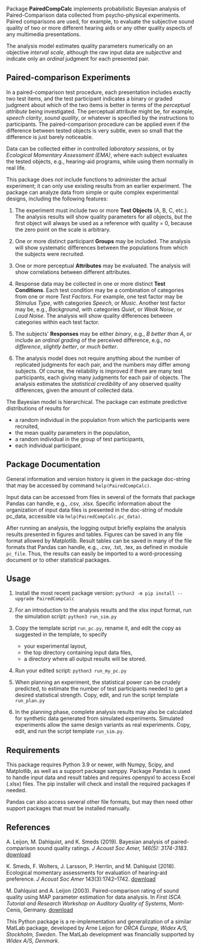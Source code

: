 Package **PairedCompCalc** implements probabilistic Bayesian analysis
of Paired-Comparison data collected from psycho-physical experiments.
Paired comparisons are used, for example,
to evaluate the subjective sound quality of two or more different hearing aids
or any other quality aspects of any multimedia presentations.

The analysis model estimates quality parameters numerically on an objective *interval scale*,
although the raw input data are *subjective*
and indicate only an *ordinal* judgment for each presented pair.

## Paired-comparison Experiments
In a paired-comparison test procedure, each presentation includes exactly two test items,
and the test participant indicates a binary or graded judgment
about which of the two items is better in terms of the *perceptual attribute*
being investigated.
The perceptual attribute might be, for example, *speech clarity*, *sound quality*,
or whatever is specified by the instructions to participants.
The paired-comparison procedure can be applied
even if the difference between tested objects is very subtle,
even so small that the difference is just barely noticeable.

Data can be collected either in controlled *laboratory sessions*,
or by *Ecological Momentary Assessment (EMA)*, where each subject
evaluates the tested objects, e.g., hearing-aid programs,
while using them normally in real life.

This package does *not* include functions to administer the actual experiment;
it can only use existing results from an earlier experiment.
The package can analyze data from simple or quite complex experimental designs,
including the following features:

1. The experiment must include two or more **Test Objects** (A, B, C, etc.).
    The analysis results will show quality parameters for all objects,
    but the first object will always be used as a reference with quality = 0,
    because the zero point on the scale is arbitrary.

2. One or more distinct participant **Groups** may be included.
    The analysis will show systematic differences between the populations 
    from which the subjects were recruited.

3. One or more perceptual **Attributes** may be evaluated.
    The analysis will show correlations between different attributes.

4. Response data may be collected in one or more distinct **Test Conditions**.
    Each test condition may be a combination of categories from one or more *Test Factors*.
    For example, one test factor may be *Stimulus Type*,
    with categories *Speech*, or *Music*.
    Another test factor may be, e.g.,
    *Background*, with categories *Quiet*, or *Weak Noise*, or *Loud Noise*.
    The analysis will show quality differences between categories within each test factor.

5. The subjects' **Responses** may be either *binary*, e.g.,
    *B better than A*, or include an *ordinal grading* of the perceived difference, e.g.,
    *no difference*, *slightly better*, or *much better*.

6. The analysis model does not require anything about the number of
    replicated judgments for each pair, and the numbers may differ among subjects.
    Of course, the reliability is improved if there are
    many test participants, each giving many judgments
    for each pair of objects.
    The analysis estimates the *statistical credibility*
    of any observed quality differences,
    given the amount of collected data.


The Bayesian model is hierarchical.
The package can estimate predictive distributions of results for
* a random individual in the population from which the participants were recruited,
* the mean quality parameters in the population,
* a random individual in the group of test participants,
* each individual participant.

## Package Documentation
General information and version history is given in the package doc-string that may be accessed by command
`help(PairedCompCalc)`.

Input data can be accessed from files in several 
of the formats that package Pandas can handle, e.g., .csv, .xlsx.
Specific information about the organization of input data files
is presented in the doc-string of module pc_data, accessible via `help(PairedCompCalc.pc_data)`.

After running an analysis, the logging output briefly explains
the analysis results presented in figures and tables.
Figures can be saved in any file format 
allowed by Matplotlib.
Result tables can be saved in many of the 
file formats that Pandas can handle,
e.g., .csv, .txt, .tex, as defined in module `pc_file`.
Thus, the results can easily be imported to a word-processing document 
or to other statistical packages.

## Usage
1. Install the most recent package version:
    `python3 -m pip install --upgrade PairedCompCalc`

2. For an introduction to the analysis results
   and the xlsx input format, 
   run the simulation script: `python3 run_sim.py`

3. Copy the template script `run_pc.py`, rename it, and
    edit the copy as suggested in the template, to specify
    - your experimental layout,
    - the top directory containing input data files,
    - a directory where all output results will be stored.

4. Run your edited script: `python3 run_my_pc.py`

5. When planning an experiment, the statistical power can be crudely predicted,
    to estimate the number of test participants needed to get a desired statistical strength.
    Copy, edit, and run the script template `run_plan.py`

6. In the planning phase, complete analysis results may also be calculated
    for synthetic data generated from simulated experiments.
    Simulated experiments allow the same design variants as real experiments.
    Copy, edit, and run the script template `run_sim.py`.

## Requirements
This package requires Python 3.9 or newer, with Numpy, Scipy, and Matplotlib,
as well as a support package samppy. 
Package Pandas is used to handle input data and result tables 
and requires openpyxl to access Excel (.xlsx) files.
The pip installer will check and install the required packages if needed.

Pandas can also access several other file formats, 
but may then need other support packages that must be installed manually.

## References
A. Leijon, M. Dahlquist, and K. Smeds (2019).
Bayesian analysis of paired-comparison sound quality ratings.
*J Acoust Soc Amer, 146(5): 3174-3183*. [download](https://asa.scitation.org/doi/10.1121/1.5131024)

K. Smeds, F. Wolters, J. Larsson, P. Herrlin, and M. Dahlquist (2018).
Ecological momentary assessments for evaluation of hearing-aid preference.
*J Acoust Soc Amer* 143(3):1742–1742. [download](https://asa.scitation.org/doi/10.1121/1.5035685)

M. Dahlquist and A. Leijon (2003).
Paired-comparison rating of sound quality using MAP parameter estimation for data analysis.
In *First ISCA Tutorial and Research Workshop on Auditory Quality of Systems*,
Mont-Cenis, Germany. [download](https://www.isca-speech.org/archive_open/aqs2003/aqs3_079.html)

This Python package is a re-implementation and generalization of a similar MatLab package,
developed by Arne Leijon for *ORCA Europe, Widex A/S, Stockholm, Sweden*.
The MatLab development was financially supported by *Widex A/S, Denmark*.

